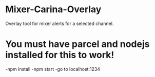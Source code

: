 # Mixer-Carina-Overlay
Overlay tool for mixer alerts for a selected channel.

# You must have parcel and nodejs installed for this to work!
-npm install
-npm start
-go to localhost:1234
